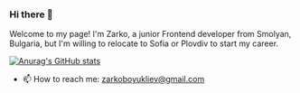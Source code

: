 ### Hi there 👋
Welcome to my page!
I'm Zarko, a junior Frontend developer from Smolyan, Bulgaria, but I'm willing to relocate to Sofia or Plovdiv to start my career.

[![Anurag's GitHub stats](https://github-readme-stats.vercel.app/api?username=ZBoyukliev)](https://github.com/anuraghazra/github-readme-stats)
- 📫 How to reach me: zarkoboyukliev@gmail.com
